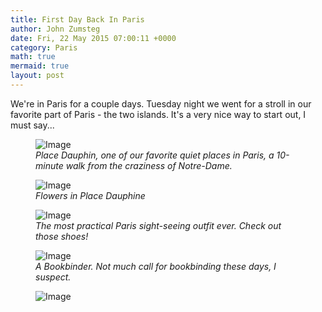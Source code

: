 ```yaml
---
title: First Day Back In Paris
author: John Zumsteg
date: Fri, 22 May 2015 07:00:11 +0000
category: Paris
math: true
mermaid: true
layout: post
---
```

We're in Paris for a couple days. Tuesday night we went for a stroll in our favorite part of Paris - the two islands. It's a very nice way to start out, I must say...

<figure>
	<img class = "landscape" src="{{"/assets/images/2015/05/DSC04702.jpg" | prepend: site.baseurl  }}" alt="Image" />
	<figcaption><em>Place Dauphin, one of our favorite quiet places in Paris, a 10-minute walk from the craziness of Notre-Dame.</em></figcaption>
</figure>



<figure>
	<img class = "landscape" src="{{"/assets/images/2015/05/DSC04696.jpg" | prepend: site.baseurl  }}" alt="Image" />
	<figcaption><em>Flowers in Place Dauphine</em></figcaption>
</figure>



<figure>	<img class = "portrait" src="{{"/assets/images/2015/05/DSC04711.jpg" | prepend: site.baseurl  }}" alt="Image" />
	<figcaption><em>The most practical Paris sight-seeing outfit ever. Check out those shoes!</em></figcaption>
</figure>



<figure>	<img class = "portrait" src="{{"/assets/images/2015/05/DSC04699.jpg" | prepend: site.baseurl  }}" alt="Image" />
	<figcaption><em>A Bookbinder. Not much call for bookbinding these days, I suspect.</em></figcaption>
</figure>



<figure>
	<img class = "landscape" src="{{"/assets/images/2015/05/DSC04700.jpg" | prepend: site.baseurl  }}" alt="Image" />
	<figcaption></figcaption>
</figure>


